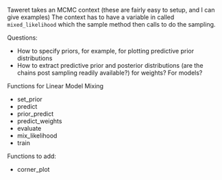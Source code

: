 Taweret takes an MCMC context (these are fairly easy to setup, and I can give examples)
The context has to have a variable in called `mixed_likelihood` which the sample method then calls to do the sampling.

Questions: 
- How to specify priors, for example, for plotting predictive prior distributions
- How to extract predictive prior and posterior distributions (are the chains post sampling readily available?) for weights? For models?

Functions for Linear Model Mixing
- set_prior
- predict
- prior_predict
- predict_weights
- evaluate
- mix_likelihood
- train

Functions to add:
- corner_plot
